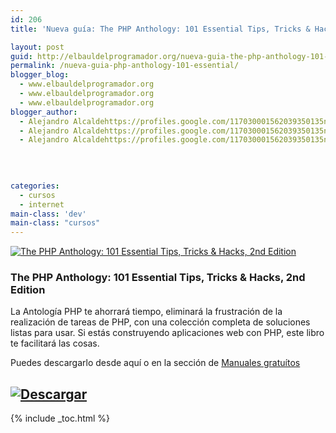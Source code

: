 ```yaml
---
id: 206
title: 'Nueva guía: The PHP Anthology: 101 Essential Tips, Tricks & Hacks, 2nd Edition'

layout: post
guid: http://elbauldelprogramador.org/nueva-guia-the-php-anthology-101-essential-tips-tricks-hacks-2nd-edition/
permalink: /nueva-guia-php-anthology-101-essential/
blogger_blog:
  - www.elbauldelprogramador.org
  - www.elbauldelprogramador.org
  - www.elbauldelprogramador.org
blogger_author:
  - Alejandro Alcaldehttps://profiles.google.com/117030001562039350135noreply@blogger.com
  - Alejandro Alcaldehttps://profiles.google.com/117030001562039350135noreply@blogger.com
  - Alejandro Alcaldehttps://profiles.google.com/117030001562039350135noreply@blogger.com

  
  
  
categories:
  - cursos
  - internet
main-class: 'dev'
main-class: "cursos"
---
```

[![The PHP Anthology: 101 Essential Tips, Tricks & Hacks, 2nd Edition][1]][2]

### The PHP Anthology: 101 Essential Tips, Tricks & Hacks, 2nd Edition

La Antología PHP te ahorrará tiempo, eliminará la frustración de la realización de tareas de PHP, con una colección completa de soluciones listas para usar. Si estás construyendo aplicaciones web con PHP, este libro te facilitará las cosas. 

Puedes descargarlo desde aquí o en la sección de [Manuales gratuítos][3]

## [![Descargar][4]][2]



 [1]: http://img.tradepub.com/free/w_sitb02/assets/img/w_sitb02c.gif "The PHP Anthology: 101 Essential Tips, Tricks & Hacks, 2nd Edition"
 [2]: http://elbauldelprogramador.tradepub.com/c/pubRD.mpl?sr=oc&_t=oc:&pc=w_sitb02/prgm.cgi
 [3]: http://bashyc.blogspot.com/p/guias-gratuitas.html
 [4]: http://lh5.googleusercontent.com/-3xNROQvUyLw/Tez0xVWLW1I/AAAAAAAAAkc/3Gx7eUaLwxU/s288/descargar.png

{% include _toc.html %}
